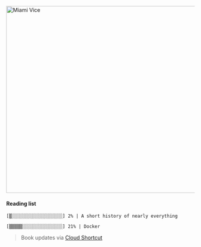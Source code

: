 
[<img src="https://media.giphy.com/media/l0IsIMQkVZ0UK1Q7C/giphy.gif" alt="Miami Vice" width="800" height="500">](https://www.youtube.com/watch?v=-aMCzRj3Syg)

#### Reading list

    [▒░░░░░░░░░░░░░░░░░░░] 2% | A short history of nearly everything
    
    [▒▒▒▒▒░░░░░░░░░░░░░░░] 21% | Docker
    
> Book updates via [Cloud Shortcut](https://github.com/saschazengler/progress_bar_shortcut)
